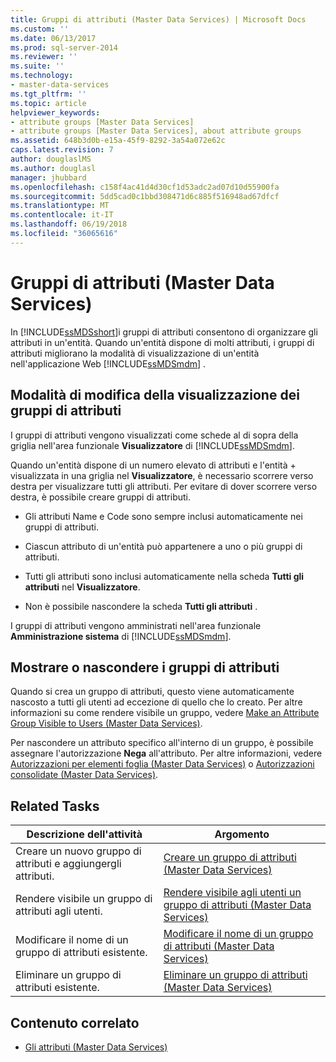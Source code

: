 ```yaml
---
title: Gruppi di attributi (Master Data Services) | Microsoft Docs
ms.custom: ''
ms.date: 06/13/2017
ms.prod: sql-server-2014
ms.reviewer: ''
ms.suite: ''
ms.technology:
- master-data-services
ms.tgt_pltfrm: ''
ms.topic: article
helpviewer_keywords:
- attribute groups [Master Data Services]
- attribute groups [Master Data Services], about attribute groups
ms.assetid: 648b3d0b-e15a-45f9-8292-3a54a072e62c
caps.latest.revision: 7
author: douglaslMS
ms.author: douglasl
manager: jhubbard
ms.openlocfilehash: c158f4ac41d4d30cf1d53adc2ad07d10d55900fa
ms.sourcegitcommit: 5dd5cad0c1bbd308471d6c885f516948ad67dfcf
ms.translationtype: MT
ms.contentlocale: it-IT
ms.lasthandoff: 06/19/2018
ms.locfileid: "36065616"
---
```

# <a name="attribute-groups-master-data-services"></a>Gruppi di attributi (Master Data Services)
  In [!INCLUDE[ssMDSshort](../includes/ssmdsshort-md.md)]i gruppi di attributi consentono di organizzare gli attributi in un'entità. Quando un'entità dispone di molti attributi, i gruppi di attributi migliorano la modalità di visualizzazione di un'entità nell'applicazione Web [!INCLUDE[ssMDSmdm](../includes/ssmdsmdm-md.md)] .  
  
## <a name="how-attribute-groups-change-the-display"></a>Modalità di modifica della visualizzazione dei gruppi di attributi  
 I gruppi di attributi vengono visualizzati come schede al di sopra della griglia nell'area funzionale **Visualizzatore** di [!INCLUDE[ssMDSmdm](../includes/ssmdsmdm-md.md)].  
  
 Quando un'entità dispone di un numero elevato di attributi e l'entità + visualizzata in una griglia nel **Visualizzatore**, è necessario scorrere verso destra per visualizzare tutti gli attributi. Per evitare di dover scorrere verso destra, è possibile creare gruppi di attributi.  
  
-   Gli attributi Name e Code sono sempre inclusi automaticamente nei gruppi di attributi.  
  
-   Ciascun attributo di un'entità può appartenere a uno o più gruppi di attributi.  
  
-   Tutti gli attributi sono inclusi automaticamente nella scheda **Tutti gli attributi** nel **Visualizzatore**.  
  
-   Non è possibile nascondere la scheda **Tutti gli attributi** .  
  
 I gruppi di attributi vengono amministrati nell'area funzionale **Amministrazione sistema** di [!INCLUDE[ssMDSmdm](../includes/ssmdsmdm-md.md)].  
  
## <a name="show-or-hide-attribute-groups"></a>Mostrare o nascondere i gruppi di attributi  
 Quando si crea un gruppo di attributi, questo viene automaticamente nascosto a tutti gli utenti ad eccezione di quello che lo creato. Per altre informazioni su come rendere visibile un gruppo, vedere [Make an Attribute Group Visible to Users &#40;Master Data Services&#41;](make-an-attribute-group-visible-to-users-master-data-services.md).  
  
 Per nascondere un attributo specifico all'interno di un gruppo, è possibile assegnare l'autorizzazione **Nega** all'attributo. Per altre informazioni, vedere [Autorizzazioni per elementi foglia &#40;Master Data Services&#41;](../../2014/master-data-services/leaf-permissions-master-data-services.md) o [Autorizzazioni consolidate &#40;Master Data Services&#41;](../../2014/master-data-services/consolidated-permissions-master-data-services.md).  
  
## <a name="related-tasks"></a>Related Tasks  
  
|Descrizione dell'attività|Argomento|  
|----------------------|-----------|  
|Creare un nuovo gruppo di attributi e aggiungergli attributi.|[Creare un gruppo di attributi &#40;Master Data Services&#41;](../../2014/master-data-services/create-an-attribute-group-master-data-services.md)|  
|Rendere visibile un gruppo di attributi agli utenti.|[Rendere visibile agli utenti un gruppo di attributi &#40;Master Data Services&#41;](make-an-attribute-group-visible-to-users-master-data-services.md)|  
|Modificare il nome di un gruppo di attributi esistente.|[Modificare il nome di un gruppo di attributi &#40;Master Data Services&#41;](../../2014/master-data-services/change-an-attribute-group-name-master-data-services.md)|  
|Eliminare un gruppo di attributi esistente.|[Eliminare un gruppo di attributi &#40;Master Data Services&#41;](../../2014/master-data-services/delete-an-attribute-group-master-data-services.md)|  
  
## <a name="related-content"></a>Contenuto correlato  
  
-   [Gli attributi &#40;Master Data Services&#41;](../../2014/master-data-services/attributes-master-data-services.md)  
  
  